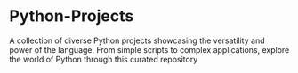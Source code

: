 # Python-Projects
A collection of diverse Python projects showcasing the versatility and power of the language. From simple scripts to complex applications, explore the world of Python through this curated repository
